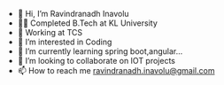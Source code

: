 - 👋 Hi, I’m Ravindranadh Inavolu
- 👨‍🎓 Completed B.Tech at KL University
- 👔 Working at TCS
- 👀 I’m interested in Coding
- 🌱 I’m currently learning spring boot,angular...
- 💞️ I’m looking to collaborate on IOT projects
- 📫 How to reach me ravindranadh.inavolu@gmail.com

<!---
ravindra1111/ravindra1111 is a ✨ special ✨ repository because its `README.md` (this file) appears on your GitHub profile.
You can click the Preview link to take a look at your changes.
--->
